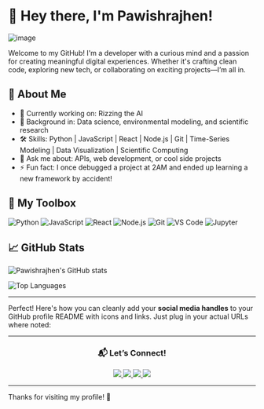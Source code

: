 # 👋 Hey there, I'm Pawishrajhen!
![image](https://github.com/user-attachments/assets/11bbd261-0016-48d6-8793-7da0dd9d237e)

Welcome to my GitHub! I'm a developer with a curious mind and a passion for creating meaningful digital experiences. Whether it's crafting clean code, exploring new tech, or collaborating on exciting projects—I’m all in.

## 🚀 About Me

- 🔭 Currently working on: Rizzing the AI
- 💼 Background in: Data science, environmental modeling, and scientific research
- 🛠️ Skills: Python | JavaScript | React | Node.js | Git | Time-Series Modeling | Data Visualization | Scientific Computing
- 💬 Ask me about: APIs, web development, or cool side projects
- ⚡ Fun fact: I once debugged a project at 2AM and ended up learning a new framework by accident!

## 🧰 My Toolbox

![Python](https://img.shields.io/badge/-Python-black?style=flat-square&logo=python)
![JavaScript](https://img.shields.io/badge/-JavaScript-black?style=flat-square&logo=javascript)
![React](https://img.shields.io/badge/-React-black?style=flat-square&logo=react)
![Node.js](https://img.shields.io/badge/-Node.js-black?style=flat-square&logo=node.js)
![Git](https://img.shields.io/badge/-Git-black?style=flat-square&logo=git)
![VS Code](https://img.shields.io/badge/-VS%20Code-black?style=flat-square&logo=visual-studio-code)
![Jupyter](https://img.shields.io/badge/-Jupyter-black?style=flat-square&logo=jupyter)

## 📈 GitHub Stats

![Pawishrajhen's GitHub stats](https://github-readme-stats.vercel.app/api?username=pawishrajhenAR&show_icons=true&theme=radical)

![Top Languages](https://github-readme-stats.vercel.app/api/top-langs/?username=pawishrajhenAR&layout=compact&theme=radical)

---
Perfect! Here's how you can cleanly add your **social media handles** to your GitHub profile README with icons and links. Just plug in your actual URLs where noted:

---

<h3 align="center">📬 Let’s Connect!</h3>

<p align="center">
  <a href="https://www.linkedin.com/in/pawish6364/" target="_blank">
    <img src="https://img.shields.io/badge/LinkedIn-%230077B5.svg?&style=for-the-badge&logo=linkedin&logoColor=white" />
  </a>
  <a href="https://www.instagram.com/ipawish/" target="_blank">
    <img src="https://img.shields.io/badge/Instagram-%23E4405F.svg?&style=for-the-badge&logo=instagram&logoColor=white" />
  </a>
  <a href="https://www.kaggle.com/pawish" target="_blank">
    <img src="https://img.shields.io/badge/Kaggle-20BEFF.svg?&style=for-the-badge&logo=kaggle&logoColor=white" />
  </a>
  <a href="https://mail.google.com/mail/?view=cm&fs=1&to=pawishrajhen@gmail.com" target="_blank">
    <img src="https://img.shields.io/badge/Gmail-D14836?logo=gmail&logoColor=white&style=for-the-badge" />
  </a>
</p>

---

Thanks for visiting my profile! 🚀
